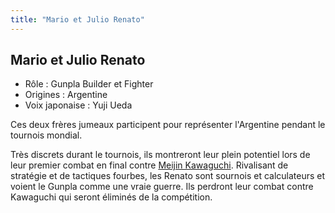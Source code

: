 ```yaml
---
title: "Mario et Julio Renato"
---
```


Mario et Julio Renato
---------------------



* Rôle : Gunpla Builder et Fighter
* Origines : Argentine
* Voix japonaise : Yuji Ueda


Ces deux frères jumeaux participent pour représenter l'Argentine pendant le tournois mondial.


Très discrets durant le tournois, ils montreront leur plein potentiel lors de leur premier combat en final contre [Meijin Kawaguchi](inclassables/gundam-build-fighters/meijin-kawaguchi.html). Rivalisant de stratégie et de tactiques fourbes, les Renato sont sournois et calculateurs et voient le Gunpla comme une vraie guerre. Ils perdront leur combat contre Kawaguchi qui seront éliminés de la compétition.

